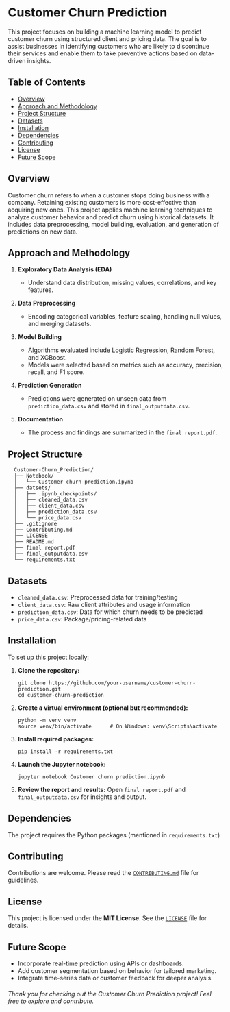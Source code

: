 # Customer Churn Prediction 

This project focuses on building a machine learning model to predict customer churn using structured client and pricing data. The goal is to assist businesses in identifying customers who are likely to discontinue their services and enable them to take preventive actions based on data-driven insights.

## Table of Contents

- [Overview](#overview)
- [Approach and Methodology](#approach-and-methodology)
- [Project Structure](#project-structure)
- [Datasets](#datasets)
- [Installation](#installation)
- [Dependencies](#dependencies)
- [Contributing](#contributing)
- [License](#license)
- [Future Scope](#future-scope)

## Overview

Customer churn refers to when a customer stops doing business with a company. Retaining existing customers is more cost-effective than acquiring new ones. This project applies machine learning techniques to analyze customer behavior and predict churn using historical datasets. It includes data preprocessing, model building, evaluation, and generation of predictions on new data.

## Approach and Methodology

1. **Exploratory Data Analysis (EDA)**  
   - Understand data distribution, missing values, correlations, and key features.

2. **Data Preprocessing**  
   - Encoding categorical variables, feature scaling, handling null values, and merging datasets.

3. **Model Building**  
   - Algorithms evaluated include Logistic Regression, Random Forest, and XGBoost.  
   - Models were selected based on metrics such as accuracy, precision, recall, and F1 score.

4. **Prediction Generation**  
   - Predictions were generated on unseen data from `prediction_data.csv` and stored in `final_outputdata.csv`.

5. **Documentation**  
   - The process and findings are summarized in the `final report.pdf`.

## Project Structure
```
  Customer-Churn_Prediction/
  ├── Notebook/
  │   └── Customer churn prediction.ipynb 
  ├── datsets/
  │   ├── .ipynb_checkpoints/
  │   ├── cleaned_data.csv
  │   ├── client_data.csv
  │   ├── prediction_data.csv
  │   └── price_data.csv
  ├── .gitignore
  ├── Contributing.md
  ├── LICENSE
  ├── README.md
  ├── final report.pdf     
  ├── final_outputdata.csv  
  └── requirements.txt
```

## Datasets

- `cleaned_data.csv`: Preprocessed data for training/testing  
- `client_data.csv`: Raw client attributes and usage information  
- `prediction_data.csv`: Data for which churn needs to be predicted  
- `price_data.csv`: Package/pricing-related data  

## Installation

To set up this project locally:

1. **Clone the repository:**
   ```
   git clone https://github.com/your-username/customer-churn-prediction.git
   cd customer-churn-prediction
   ```

2. **Create a virtual environment (optional but recommended):**
   ```
   python -m venv venv
   source venv/bin/activate      # On Windows: venv\Scripts\activate
   ```

3. **Install required packages:**
   ```
   pip install -r requirements.txt
   ```

4. **Launch the Jupyter notebook:**
   ```
   jupyter notebook Customer churn prediction.ipynb
   ```

5. **Review the report and results:**
   Open `final report.pdf` and `final_outputdata.csv` for insights and output.

## Dependencies

The project requires the Python packages (mentioned in  `requirements.txt`)

## Contributing

Contributions are welcome. Please read the [`CONTRIBUTING.md`](Contributing) file for guidelines.

## License

This project is licensed under the **MIT License**. See the [`LICENSE`](LICENSE) file for details.

## Future Scope

- Incorporate real-time prediction using APIs or dashboards.  
- Add customer segmentation based on behavior for tailored marketing.  
- Integrate time-series data or customer feedback for deeper analysis.
  
###### Thank you for checking out the Customer Churn Prediction project! Feel free to explore and contribute.
